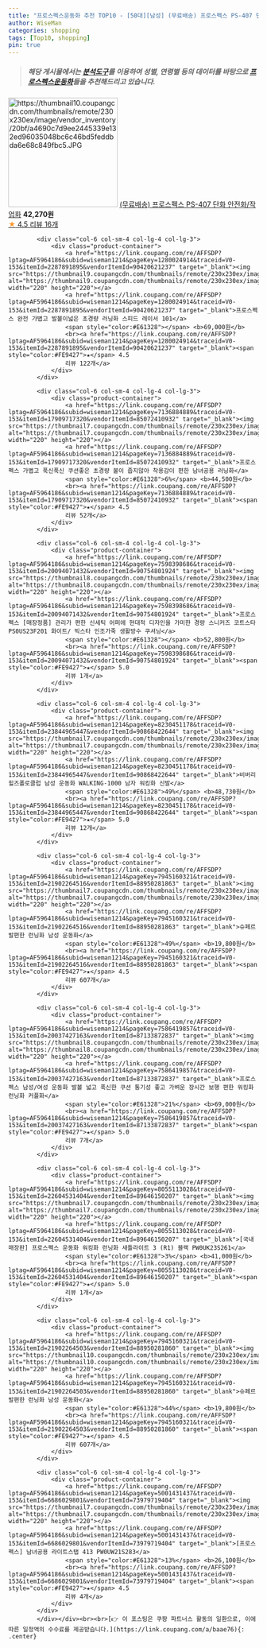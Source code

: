```yaml
---
title: "프로스펙스운동화 추천 TOP10 - [50대][남성] (무료배송) 프로스펙스 PS-407 단화 안전화/작업화"
author: WiseMan
categories: shopping
tags: [Top10, shopping]
pin: true
---
```


> ##### 해당 게시물에서는 [**분석도구**](https://itemscout.io/)를 이용하여 **성별**, **연령별** 등의 데이터를 바탕으로 [**프로스펙스운동화**](https://link.coupang.com/a/baae76)들을 추천해드리고 있습니다.
<div class="container"><div class="row">
            <div class="col-6 col-sm-4 col-lg-4 col-lg-3">
                <div class="product-container">
                    <a href="https://link.coupang.com/re/AFFSDP?lptag=AF5964186&subid=wiseman1214&pageKey=7617092492&traceid=V0-153&itemId=20186178986&vendorItemId=74174398048" target="_blank"><img src="https://thumbnail10.coupangcdn.com/thumbnails/remote/230x230ex/image/vendor_inventory/20bf/a4690c7d9ee2445339e132ed96035048bc6c46bd5feddbda6e68c849fbc5.JPG" alt="https://thumbnail10.coupangcdn.com/thumbnails/remote/230x230ex/image/vendor_inventory/20bf/a4690c7d9ee2445339e132ed96035048bc6c46bd5feddbda6e68c849fbc5.JPG" width="220" height="220"></a>
                    <a href="https://link.coupang.com/re/AFFSDP?lptag=AF5964186&subid=wiseman1214&pageKey=7617092492&traceid=V0-153&itemId=20186178986&vendorItemId=74174398048" target="_blank">(무료배송) 프로스펙스 PS-407 단화 안전화/작업화</a>
                    <span style="color:#E61328"></span> <b>42,270원</b>
                    <br><a href="https://link.coupang.com/re/AFFSDP?lptag=AF5964186&subid=wiseman1214&pageKey=7617092492&traceid=V0-153&itemId=20186178986&vendorItemId=74174398048" target="_blank"><span style="color:#FE9427">★</span> 4.5
                    리뷰 16개</a>
                </div>
            </div>
            
            <div class="col-6 col-sm-4 col-lg-4 col-lg-3">
                <div class="product-container">
                    <a href="https://link.coupang.com/re/AFFSDP?lptag=AF5964186&subid=wiseman1214&pageKey=1280024914&traceid=V0-153&itemId=2287891895&vendorItemId=90420621237" target="_blank"><img src="https://thumbnail9.coupangcdn.com/thumbnails/remote/230x230ex/image/vendor_inventory/44db/258d2b1f4944bb8aa95affdf904110ec094e6e933f1b8387322d1cba0345.png" alt="https://thumbnail9.coupangcdn.com/thumbnails/remote/230x230ex/image/vendor_inventory/44db/258d2b1f4944bb8aa95affdf904110ec094e6e933f1b8387322d1cba0345.png" width="220" height="220"></a>
                    <a href="https://link.coupang.com/re/AFFSDP?lptag=AF5964186&subid=wiseman1214&pageKey=1280024914&traceid=V0-153&itemId=2287891895&vendorItemId=90420621237" target="_blank">프로스펙스 완전 가볍고 발볼이넓은 초경량 러닝화 스피드 레이서 101</a>
                    <span style="color:#E61328"></span> <b>69,000원</b>
                    <br><a href="https://link.coupang.com/re/AFFSDP?lptag=AF5964186&subid=wiseman1214&pageKey=1280024914&traceid=V0-153&itemId=2287891895&vendorItemId=90420621237" target="_blank"><span style="color:#FE9427">★</span> 4.5
                    리뷰 122개</a>
                </div>
            </div>
            
            <div class="col-6 col-sm-4 col-lg-4 col-lg-3">
                <div class="product-container">
                    <a href="https://link.coupang.com/re/AFFSDP?lptag=AF5964186&subid=wiseman1214&pageKey=7136884889&traceid=V0-153&itemId=17909717320&vendorItemId=85072410932" target="_blank"><img src="https://thumbnail7.coupangcdn.com/thumbnails/remote/230x230ex/image/vendor_inventory/4960/4f96cfb6ca4ba7ef946404ec1cf38e416d13ec8c31452fa66fd2c35323b8.jpg" alt="https://thumbnail7.coupangcdn.com/thumbnails/remote/230x230ex/image/vendor_inventory/4960/4f96cfb6ca4ba7ef946404ec1cf38e416d13ec8c31452fa66fd2c35323b8.jpg" width="220" height="220"></a>
                    <a href="https://link.coupang.com/re/AFFSDP?lptag=AF5964186&subid=wiseman1214&pageKey=7136884889&traceid=V0-153&itemId=17909717320&vendorItemId=85072410932" target="_blank">프로스펙스 가볍고 푹신푹신 쿠션좋은 초경량 볼이 좁지않아 착용감이 편한 남녀공용 러닝화</a>
                    <span style="color:#E61328">6%</span> <b>44,500원</b>
                    <br><a href="https://link.coupang.com/re/AFFSDP?lptag=AF5964186&subid=wiseman1214&pageKey=7136884889&traceid=V0-153&itemId=17909717320&vendorItemId=85072410932" target="_blank"><span style="color:#FE9427">★</span> 4.5
                    리뷰 52개</a>
                </div>
            </div>
            
            <div class="col-6 col-sm-4 col-lg-4 col-lg-3">
                <div class="product-container">
                    <a href="https://link.coupang.com/re/AFFSDP?lptag=AF5964186&subid=wiseman1214&pageKey=7598398686&traceid=V0-153&itemId=20094071432&vendorItemId=90754801924" target="_blank"><img src="https://thumbnail8.coupangcdn.com/thumbnails/remote/230x230ex/image/vendor_inventory/abab/4d3db1e3bb9a97a56d3f7f64a2eeb95d5441d11b6b5d349fdafaaea6ef46.png" alt="https://thumbnail8.coupangcdn.com/thumbnails/remote/230x230ex/image/vendor_inventory/abab/4d3db1e3bb9a97a56d3f7f64a2eeb95d5441d11b6b5d349fdafaaea6ef46.png" width="220" height="220"></a>
                    <a href="https://link.coupang.com/re/AFFSDP?lptag=AF5964186&subid=wiseman1214&pageKey=7598398686&traceid=V0-153&itemId=20094071432&vendorItemId=90754801924" target="_blank">프로스펙스 [매장정품] 관리가 편한 신세틱 어퍼에 현대적 디자인을 가미한 경량 스니커즈 코트스타 PS0US23F201 화이트/ 빅스타 인조가죽 생활방수 쿠셔닝</a>
                    <span style="color:#E61328"></span> <b>52,800원</b>
                    <br><a href="https://link.coupang.com/re/AFFSDP?lptag=AF5964186&subid=wiseman1214&pageKey=7598398686&traceid=V0-153&itemId=20094071432&vendorItemId=90754801924" target="_blank"><span style="color:#FE9427">★</span> 5.0
                    리뷰 1개</a>
                </div>
            </div>
            
            <div class="col-6 col-sm-4 col-lg-4 col-lg-3">
                <div class="product-container">
                    <a href="https://link.coupang.com/re/AFFSDP?lptag=AF5964186&subid=wiseman1214&pageKey=8230451178&traceid=V0-153&itemId=23844965447&vendorItemId=90868422644" target="_blank"><img src="https://thumbnail7.coupangcdn.com/thumbnails/remote/230x230ex/image/vendor_inventory/ff8c/a740820392454a57c2bf8985ab25ab867b6a45a47c86cfc6ed4452cc870b.jpg" alt="https://thumbnail7.coupangcdn.com/thumbnails/remote/230x230ex/image/vendor_inventory/ff8c/a740820392454a57c2bf8985ab25ab867b6a45a47c86cfc6ed4452cc870b.jpg" width="220" height="220"></a>
                    <a href="https://link.coupang.com/re/AFFSDP?lptag=AF5964186&subid=wiseman1214&pageKey=8230451178&traceid=V0-153&itemId=23844965447&vendorItemId=90868422644" target="_blank">비버리힐즈폴로클럽 남성 운동화 WALKING-1000 남자 워킹화 신발</a>
                    <span style="color:#E61328">49%</span> <b>48,730원</b>
                    <br><a href="https://link.coupang.com/re/AFFSDP?lptag=AF5964186&subid=wiseman1214&pageKey=8230451178&traceid=V0-153&itemId=23844965447&vendorItemId=90868422644" target="_blank"><span style="color:#FE9427">★</span> 5.0
                    리뷰 12개</a>
                </div>
            </div>
            
            <div class="col-6 col-sm-4 col-lg-4 col-lg-3">
                <div class="product-container">
                    <a href="https://link.coupang.com/re/AFFSDP?lptag=AF5964186&subid=wiseman1214&pageKey=7945160321&traceid=V0-153&itemId=21902264516&vendorItemId=88950281863" target="_blank"><img src="https://thumbnail7.coupangcdn.com/thumbnails/remote/230x230ex/image/vendor_inventory/9772/08df13f8624c97962e79a31d04ccef81ed66b35c8bd07c1f98d890561315.png" alt="https://thumbnail7.coupangcdn.com/thumbnails/remote/230x230ex/image/vendor_inventory/9772/08df13f8624c97962e79a31d04ccef81ed66b35c8bd07c1f98d890561315.png" width="220" height="220"></a>
                    <a href="https://link.coupang.com/re/AFFSDP?lptag=AF5964186&subid=wiseman1214&pageKey=7945160321&traceid=V0-153&itemId=21902264516&vendorItemId=88950281863" target="_blank">슈페르 발편한 런닝화 남성 운동화</a>
                    <span style="color:#E61328">49%</span> <b>19,800원</b>
                    <br><a href="https://link.coupang.com/re/AFFSDP?lptag=AF5964186&subid=wiseman1214&pageKey=7945160321&traceid=V0-153&itemId=21902264516&vendorItemId=88950281863" target="_blank"><span style="color:#FE9427">★</span> 4.5
                    리뷰 607개</a>
                </div>
            </div>
            
            <div class="col-6 col-sm-4 col-lg-4 col-lg-3">
                <div class="product-container">
                    <a href="https://link.coupang.com/re/AFFSDP?lptag=AF5964186&subid=wiseman1214&pageKey=7586419857&traceid=V0-153&itemId=20037427163&vendorItemId=87133872837" target="_blank"><img src="https://thumbnail8.coupangcdn.com/thumbnails/remote/230x230ex/image/vendor_inventory/1c3b/a675c50919f3433ccf7686099314b0bdca43e5ca9e97ecb1520f770e59a2.jpg" alt="https://thumbnail8.coupangcdn.com/thumbnails/remote/230x230ex/image/vendor_inventory/1c3b/a675c50919f3433ccf7686099314b0bdca43e5ca9e97ecb1520f770e59a2.jpg" width="220" height="220"></a>
                    <a href="https://link.coupang.com/re/AFFSDP?lptag=AF5964186&subid=wiseman1214&pageKey=7586419857&traceid=V0-153&itemId=20037427163&vendorItemId=87133872837" target="_blank">프로스펙스 남성/여성 운동화 발볼 넓고 푹신한 쿠션 통기성 좋고 가벼운 장시간 보행 편한 워킹화 런닝화 커플화</a>
                    <span style="color:#E61328">21%</span> <b>69,000원</b>
                    <br><a href="https://link.coupang.com/re/AFFSDP?lptag=AF5964186&subid=wiseman1214&pageKey=7586419857&traceid=V0-153&itemId=20037427163&vendorItemId=87133872837" target="_blank"><span style="color:#FE9427">★</span> 5.0
                    리뷰 7개</a>
                </div>
            </div>
            
            <div class="col-6 col-sm-4 col-lg-4 col-lg-3">
                <div class="product-container">
                    <a href="https://link.coupang.com/re/AFFSDP?lptag=AF5964186&subid=wiseman1214&pageKey=8055113028&traceid=V0-153&itemId=22604531404&vendorItemId=89646150207" target="_blank"><img src="https://thumbnail7.coupangcdn.com/thumbnails/remote/230x230ex/image/vendor_inventory/0124/669433db86aedf63bea7fbb5a7e6d1cb0dafbe35923e8a864dcdafa71144.jpg" alt="https://thumbnail7.coupangcdn.com/thumbnails/remote/230x230ex/image/vendor_inventory/0124/669433db86aedf63bea7fbb5a7e6d1cb0dafbe35923e8a864dcdafa71144.jpg" width="220" height="220"></a>
                    <a href="https://link.coupang.com/re/AFFSDP?lptag=AF5964186&subid=wiseman1214&pageKey=8055113028&traceid=V0-153&itemId=22604531404&vendorItemId=89646150207" target="_blank">[국내매장판] 프로스펙스 운동화 워킹화 런닝화 새틀라이트 3 (R1) 블랙 PW0UK23S261</a>
                    <span style="color:#E61328">3%</span> <b>41,000원</b>
                    <br><a href="https://link.coupang.com/re/AFFSDP?lptag=AF5964186&subid=wiseman1214&pageKey=8055113028&traceid=V0-153&itemId=22604531404&vendorItemId=89646150207" target="_blank"><span style="color:#FE9427">★</span> 5.0
                    리뷰 1개</a>
                </div>
            </div>
            
            <div class="col-6 col-sm-4 col-lg-4 col-lg-3">
                <div class="product-container">
                    <a href="https://link.coupang.com/re/AFFSDP?lptag=AF5964186&subid=wiseman1214&pageKey=7945160321&traceid=V0-153&itemId=21902264503&vendorItemId=88950281860" target="_blank"><img src="https://thumbnail10.coupangcdn.com/thumbnails/remote/230x230ex/image/vendor_inventory/6834/468d5cb29dedc523cfbd3a467b9f691eae5d0dce0b945477ef456c2b0d2a.png" alt="https://thumbnail10.coupangcdn.com/thumbnails/remote/230x230ex/image/vendor_inventory/6834/468d5cb29dedc523cfbd3a467b9f691eae5d0dce0b945477ef456c2b0d2a.png" width="220" height="220"></a>
                    <a href="https://link.coupang.com/re/AFFSDP?lptag=AF5964186&subid=wiseman1214&pageKey=7945160321&traceid=V0-153&itemId=21902264503&vendorItemId=88950281860" target="_blank">슈페르 발편한 런닝화 남성 운동화</a>
                    <span style="color:#E61328">44%</span> <b>19,800원</b>
                    <br><a href="https://link.coupang.com/re/AFFSDP?lptag=AF5964186&subid=wiseman1214&pageKey=7945160321&traceid=V0-153&itemId=21902264503&vendorItemId=88950281860" target="_blank"><span style="color:#FE9427">★</span> 4.5
                    리뷰 607개</a>
                </div>
            </div>
            
            <div class="col-6 col-sm-4 col-lg-4 col-lg-3">
                <div class="product-container">
                    <a href="https://link.coupang.com/re/AFFSDP?lptag=AF5964186&subid=wiseman1214&pageKey=5001431437&traceid=V0-153&itemId=6686029801&vendorItemId=73979719404" target="_blank"><img src="https://thumbnail7.coupangcdn.com/thumbnails/remote/230x230ex/image/vendor_inventory/130b/883edd3396852c5ae6a4e34e0240dba4796078d1338ea8312d18cb0dc630.jpg" alt="https://thumbnail7.coupangcdn.com/thumbnails/remote/230x230ex/image/vendor_inventory/130b/883edd3396852c5ae6a4e34e0240dba4796078d1338ea8312d18cb0dc630.jpg" width="220" height="220"></a>
                    <a href="https://link.coupang.com/re/AFFSDP?lptag=AF5964186&subid=wiseman1214&pageKey=5001431437&traceid=V0-153&itemId=6686029801&vendorItemId=73979719404" target="_blank">[프로스펙스] 남녀공용 라이트스탭 413 PW0UW21S283</a>
                    <span style="color:#E61328">13%</span> <b>26,100원</b>
                    <br><a href="https://link.coupang.com/re/AFFSDP?lptag=AF5964186&subid=wiseman1214&pageKey=5001431437&traceid=V0-153&itemId=6686029801&vendorItemId=73979719404" target="_blank"><span style="color:#FE9427">★</span> 4.5
                    리뷰 4개</a>
                </div>
            </div>
            </div></div><br><br>[👉 이 포스팅은 쿠팡 파트너스 활동의 일환으로, 이에 따른 일정액의 수수료를 제공받습니다.](https://link.coupang.com/a/baae76){: .center}